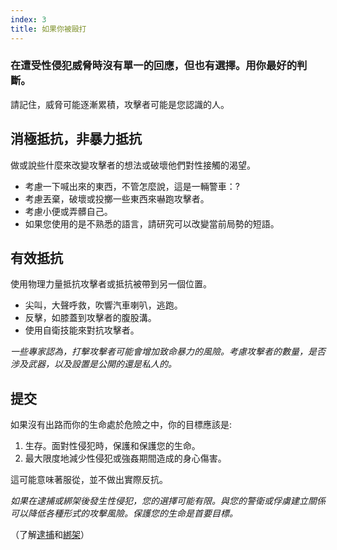 ```yaml
---
index: 3
title: 如果你被毆打
---
```

### 在遭受性侵犯威脅時沒有單一的回應，但也有選擇。用你最好的判斷。

請記住，威脅可能逐漸累積，攻擊者可能是您認識的人。

## 消極抵抗，非暴力抵抗

做或說些什麼來改變攻擊者的想法或破壞他們對性接觸的渴望。

* 考慮一下喊出來的東西，不管怎麼說，這是一輛警車：?
* 考慮丟棄，破壞或投擲一些東西來嚇跑攻擊者。
* 考慮小便或弄髒自己。
* 如果您使用的是不熟悉的語言，請研究可以改變當前局勢的短語。

## 有效抵抗

使用物理力量抵抗攻擊者或抵抗被帶到另一個位置。

*   尖叫，大聲呼救，吹響汽車喇叭，逃跑。
*   反擊，如膝蓋到攻擊者的腹股溝。
*   使用自衛技能來對抗攻擊者。

*一些專家認為，打擊攻擊者可能會增加致命暴力的風險。考慮攻擊者的數量，是否涉及武器，以及設置是公開的還是私人的。*

## 提交

如果沒有出路而你的生命處於危險之中，你的目標應該是:

1. 生存。面對性侵犯時，保護和保護您的生命。
2. 最大限度地減少性侵犯或強姦期間造成的身心傷害。

這可能意味著服從，並不做出實際反抗。

*如果在逮捕或綁架後發生性侵犯，您的選擇可能有限。與您的警衛或俘虜建立關係可以降低各種形式的攻擊風險。保護您的生命是首要目標。*

（了解[逮捕](umbrella://incident-response/arrests)和[綁架](umbrella://incident-response/kidnapping)）